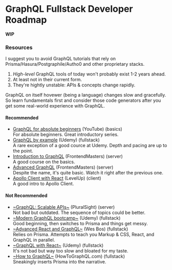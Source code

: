 # GraphQL Fullstack Developer Roadmap

**WIP**

### Resources

I suggest you to avoid GraphQL tutorials that rely on Prisma/Hasura/Postgraphile/Autho0 and other proprietary stacks. 

1. *High-level* GraphQL tools of today won't probably exist 1-2 years ahead. 
2. At least not in their current form.
3. They're hightly unstable: APIs & concepts change rapidly.

GraphQL on itself hovewer (being a language) changes slow and gracefully. So learn fundamentals first 
and consider those code generators after you get some real-world experience with GraphQL. 

#### Recommended

* [GraphQL for absolute beginners](https://www.youtube.com/watch?v=DyvsMKsEsyE&list=PLN3n1USn4xln0j_NN9k4j5hS1thsGibKi) (YouTube) (basics)<br>
For absolute beginners. Great introductory series.
* [GraphQL by example](https://www.udemy.com/graphql-by-example/) (Udemy) (fullstack)<br>
A rare exception of a good cource at Udemy. Depth and pacing are up to the point. 
* [Introduction to GraphQL](https://frontendmasters.com/courses/graphql/) (FrontendMasters) (server)<br>
A good course on the basics. 
* [Advanced GraphQL](https://frontendmasters.com/courses/advanced-graphql/) (FrontendMasters) (server)<br>
Despite the name, it's quite basic. Watch it right after the previous one.
* [Apollo Client with React](https://www.leveluptutorials.com/tutorials/level-1-apollo-client-with-react) (LevelUp) (client)<br>
A good intro to Apollo Client.

#### Not Recommended

* [~GraphQL: Scalable APIs~](https://www.pluralsight.com/courses/graphql-scalable-apis) (PluralSight) (server)<br>
Not bad but outdated. The sequence of topics could be better.
* [~Modern GraphQL bootcamp~](https://www.udemy.com/graphql-bootcamp/) (Udemy) (fullstack)<br>
Good beginning, then switches to Prisma and things get messy.
* [~Advanced React and GraphQL~](https://advancedreact.com/) (Wes Bos) (fullstack)<br>
Relies on Prisma. Attempts to teach you Markup & CSS, React, and GraphQL in parallel.
* [~GraphQL with React~](https://www.udemy.com/graphql-with-react-course/) (Udemy) (fullstack)<br>
It's not bad but way too slow and bloated for my taste. 
* [~How to GraphQL~](https://www.howtographql.com) (HowToGraphQL.com) (fullstack)<br>
Sneakingly inserts Prisma into the narrative.
